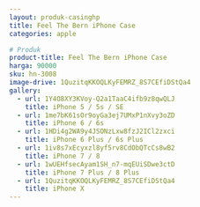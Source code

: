 ```yaml
---
layout: produk-casinghp
title: Feel The Bern iPhone Case
categories: apple

# Produk
product-title: Feel The Bern iPhone Case
harga: 90000
sku: hn-3008
image-drive: 1QuzitqKKOQLKyFEMRZ_8S7CEfiDStQa4
gallery:
  - url: 1Y4O8XY3KVoy-Q2a1TaaC4ifb9z8qwQLJ
    title: iPhone 5 / 5s / SE
  - url: 1me7bK61sOr9oyGa3ej7UMxP1nXvy3oZD
    title: iPhone 6 / 6s
  - url: 1HDi4g2WA9y4JSONzLxw8fzJ2ICl2zxci
    title: iPhone 6 Plus / 6s Plus
  - url: 1iv8s7xEcyxzl8yf5rv8CdObQTcCs8wB2
    title: iPhone 7 / 8
  - url: 1wUEHfsecAyam1SH_n7-mqEUiSDwe3ctD
    title: iPhone 7 Plus / 8 Plus
  - url: 1QuzitqKKOQLKyFEMRZ_8S7CEfiDStQa4
    title: iPhone X
---
```

